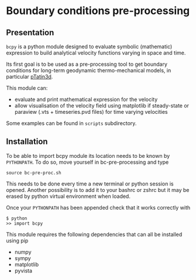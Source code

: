 # Boundary conditions pre-processing
## Presentation
`bcpy` is a python module designed to evaluate symbolic (mathematic) expression to build analytical velocity functions varying in space and time.

Its first goal is to be used as a pre-processing tool to get boundary conditions for long-term geodynamic thermo-mechanical models, in particular [pTatin3d](https://bitbucket.org/dmay/ptatin-total-dev).

This module can:
- evaluate and print mathematical expression for the velocity 
- allow visualisation of the velocity field using matplotlib if steady-state or paraview (.vts + timeseries.pvd files) for time varying velocities

Some examples can be found in `scripts`  subdirectory.

## Installation
To be able to import bcpy module its location needs to be known by `PYTHONPATH`.
To do so, move yourself in bc-pre-processing and type

`source bc-pre-proc.sh`

This needs to be done every time a new terminal or python session is opened.
Another possibility is to add it to your bashrc or zshrc but it may be erased by python virtual environment when loaded.

Once your `PYTHONPATH` has been appended check that it works correctly with

```
$ python
>> import bcpy
```

This module requires the following dependencies that can all be installed using pip
- numpy
- sympy
- matplotlib
- pyvista